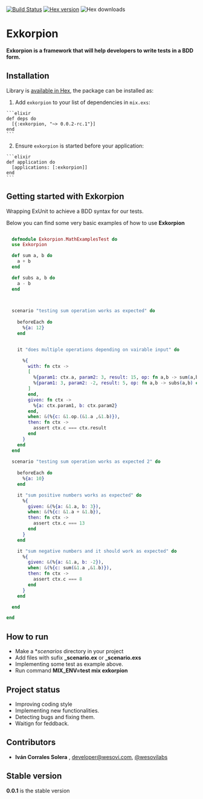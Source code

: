 [![Build Status](https://travis-ci.org/wesovilabs/exkorpion.png)](https://travis-ci.org/wesovilabs/exkorpion)
[![Hex version](https://img.shields.io/hexpm/v/exkorpion.svg "Hex version")](https://hex.pm/packages/exkorpion)
![Hex downloads](https://img.shields.io/hexpm/dt/exkorpion.svg "Hex downloads")

# Exkorpion

**Exkorpion is a framework that will help developers to write tests in a BDD form.**

## Installation

Library is [available in Hex](http://hexdocs.pm/exkorpion), the package can be installed as:

  1. Add `exkorpion` to your list of dependencies in `mix.exs`:

    ```elixir
    def deps do
      [{:exkorpion, "~> 0.0.2-rc.1"}]
    end
    ```

  2. Ensure `exkorpion` is started before your application:

    ```elixir
    def application do
      [applications: [:exkorpion]]
    end
    ```

## Getting started with Exkorpion

Wrapping ExUnit to achieve a BDD syntax for our tests.

Below you can find some very basic examples of how to use  **Exkorpion**


```elixir

  defmodule Exkorpion.MathExamplesTest do
  use Exkorpion

  def sum a, b do
    a + b
  end

  def subs a, b do
    a - b
  end


  
  scenario "testing sum operation works as expected" do
 
    beforeEach do
      %{a: 12}
    end


    it "does multiple operations depending on vairable input" do

      %{
        with: fn ctx ->
        [
          %{param1: ctx.a, param2: 3, result: 15, op: fn a,b -> sum(a,b) end},
          %{param1: 3, param2: -2, result: 5, op: fn a,b -> subs(a,b) end}
        ]
        end,
        given: fn ctx ->
          %{a: ctx.param1, b: ctx.param2}
        end,
        when: &(%{c: &1.op.(&1.a ,&1.b)}),
        then: fn ctx ->
          assert ctx.c === ctx.result
        end
      }
    end
  end  
  
  scenario "testing sum operation works as expected 2" do
    
    beforeEach do
      %{a: 10}
    end

    it "sum positive numbers works as expected" do
      %{
        given: &(%{a: &1.a, b: 3}),
        when: &(%{c: &1.a + &1.b}),
        then: fn ctx ->
          assert ctx.c === 13
        end
      }
    end

    it "sum negative numbers and it should work as expected" do
      %{
        given: &(%{a: &1.a, b: -2}),
        when: &(%{c: sum(&1.a ,&1.b)}),
        then: fn ctx ->
          assert ctx.c === 8
        end
      }
    end

  end

end

```
   
    
## How to run

- Make a **scenarios* directory in your project
- Add files with sufix **_scenario.ex** or **_scenario.exs**
- Implementing some test as example above.
- Run  command **MIX_ENV=test mix exkorpion**
    
    
## Project status

- Improving coding style 
- Implementing new functionalities.
- Detecting bugs and fixing them.
- Waitign for feddback.
    

## Contributors

- **Iván Corrales Solera** , <developer@wesovi.com>, [@wesovilabs](https://www.twitter.com/wesovilabs)

## Stable version

**0.0.1** is the stable version